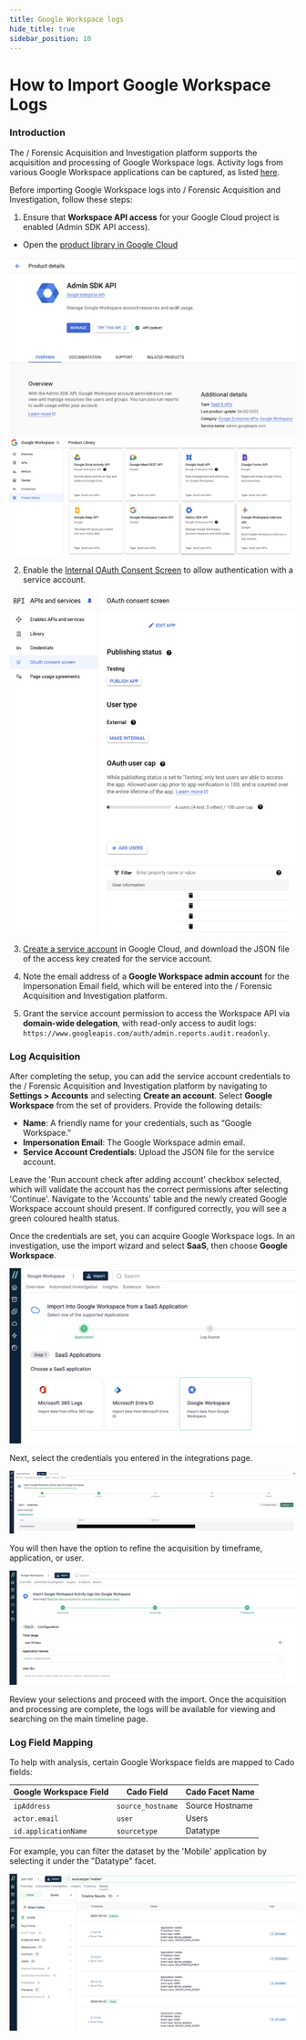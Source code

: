 ```yaml
---
title: Google Workspace logs
hide_title: true
sidebar_position: 10
---
```


# How to Import Google Workspace Logs

### Introduction

The / Forensic Acquisition and Investigation platform supports the acquisition and processing of Google Workspace logs. Activity logs from various Google Workspace applications can be captured, as listed [here](https://developers.google.com/admin-sdk/reports/reference/rest/v1/activities).

Before importing Google Workspace logs into / Forensic Acquisition and Investigation, follow these steps:

1. Ensure that **Workspace API access** for your Google Cloud project is enabled (Admin SDK API access).
* Open the [product library in Google Cloud](https://console.cloud.google.com/workspace-api/products)

![SDK 1](/img/workspace_sdk1.png)
![SDK 1](/img/workspace_sdk2.png)


2. Enable the [Internal OAuth Consent Screen](https://developers.google.com/workspace/guides/configure-oauth-consent) to allow authentication with a service account.

![OAuth Consent Screen](/img/oauth_consent.png)


3. [Create a service account](https://developers.google.com/identity/protocols/oauth2/service-account) in Google Cloud, and download the JSON file of the access key created for the service account.



4. Note the email address of a **Google Workspace admin account** for the Impersonation Email field, which will be entered into the / Forensic Acquisition and Investigation platform.
5. Grant the service account permission to access the Workspace API via **domain-wide delegation**, with read-only access to audit logs:  
   `https://www.googleapis.com/auth/admin.reports.audit.readonly`.

### Log Acquisition

After completing the setup, you can add the service account credentials to the / Forensic Acquisition and Investigation platform by navigating to **Settings > Accounts** and selecting **Create an account**. Select **Google Workspace** from the set of providers. Provide the following details:

- **Name**: A friendly name for your credentials, such as “Google Workspace.”
- **Impersonation Email**: The Google Workspace admin email.
- **Service Account Credentials**: Upload the JSON file for the service account.

Leave the 'Run account check after adding account' checkbox selected, which will validate the account has the correct permissions after selecting 'Continue'. Navigate to the 'Accounts' table and the newly created Google Workspace account should present. If configured correctly, you will see a green coloured health status.

Once the credentials are set, you can acquire Google Workspace logs. In an investigation, use the import wizard and select **SaaS**, then choose **Google Workspace**.

![Google Workspace - Import](/img/gws-import.png)

Next, select the credentials you entered in the integrations page.

![Google Workspace - Select credentials](/img/gws-import-select-creds.png)

You will then have the option to refine the acquisition by timeframe, application, or user.

![Google Workspace - Import Configuration](/img/gws-import-config.png)

Review your selections and proceed with the import. Once the acquisition and processing are complete, the logs will be available for viewing and searching on the main timeline page.

### Log Field Mapping

To help with analysis, certain Google Workspace fields are mapped to Cado fields:

| Google Workspace Field | Cado Field       | Cado Facet Name   |
| ---------------------- | ---------------- | ----------------- |
| `ipAddress`            | `source_hostname` | Source Hostname   |
| `actor.email`          | `user`            | Users             |
| `id.applicationName`   | `sourcetype`      | Datatype          |

For example, you can filter the dataset by the 'Mobile' application by selecting it under the "Datatype" facet.

![Google Workspace - Timeline Filtering](/img/gws-timeline.png)
